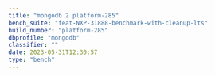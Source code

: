 ```yaml
---
title: "mongodb 2 platform-285"
bench_suite: "feat-NXP-31888-benchmark-with-cleanup-lts"
build_number: "platform-285"
dbprofile: "mongodb"
classifier: ""
date: 2023-05-31T12:30:57
type: "bench"
---
```

